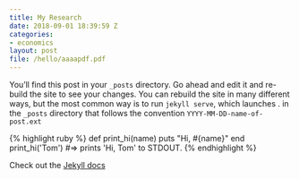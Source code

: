 ```yaml
---
title: My Research
date: 2018-09-01 18:39:59 Z
categories:
- economics
layout: post
file: /hello/aaaapdf.pdf
---
```


You’ll find this post in your `_posts` directory. Go ahead and edit it and re-build the site to see your changes. You can rebuild the site in many different ways, but the most common way is to run `jekyll serve`, which launches . in the `_posts` directory that follows the convention `YYYY-MM-DD-name-of-post.ext`

{% highlight ruby %}
def print_hi(name)
  puts "Hi, #{name}"
end
print_hi('Tom')
#=> prints 'Hi, Tom' to STDOUT.
{% endhighlight %}

Check out the [Jekyll docs][jekyll-docs]

[jekyll-docs]: https://jekyllrb.com/docs/home

